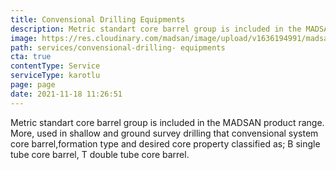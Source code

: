 ```yaml
---
title: Convensional Drilling Equipments
description: Metric standart core barrel group is included in the MADSAN product range.
image: https://res.cloudinary.com/madsan/image/upload/v1636194991/madsan-stock/IMG_3203_glh3fq.jpg
path: services/convensional-drilling- equipments
cta: true
contentType: Service
serviceType: karotlu
page: page
date: 2021-11-18 11:26:51
---
```

Metric standart core barrel group is included in the MADSAN product range. More, used in shallow and ground survey drilling that convensional system core barrel,formation type and desired core property classified as; B single tube core barrel, T double tube core barrel.